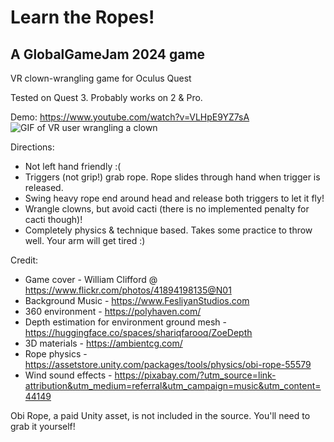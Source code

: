 # Learn the Ropes!
## A GlobalGameJam 2024 game 

VR clown-wrangling game for Oculus Quest

Tested on Quest 3. Probably works on 2 & Pro.

Demo: https://www.youtube.com/watch?v=VLHpE9YZ7sA
![GIF of VR user wrangling a clown](demo.gif)

Directions:
- Not left hand friendly :(
- Triggers (not grip!) grab rope. Rope slides through hand when trigger is released.
- Swing heavy rope end around head and release both triggers to let it fly!
- Wrangle clowns, but avoid cacti (there is no implemented penalty for cacti though)!
- Completely physics & technique based. Takes some practice to throw well. Your arm will get tired :)


Credit:
- Game cover - William Clifford @ https://www.flickr.com/photos/41894198135@N01
- Background Music - https://www.FesliyanStudios.com
- 360 environment - https://polyhaven.com/
- Depth estimation for environment ground mesh - https://huggingface.co/spaces/shariqfarooq/ZoeDepth
- 3D materials - https://ambientcg.com/
- Rope physics - https://assetstore.unity.com/packages/tools/physics/obi-rope-55579
- Wind sound effects - https://pixabay.com/?utm_source=link-attribution&utm_medium=referral&utm_campaign=music&utm_content=44149

Obi Rope, a paid Unity asset, is not included in the source. You'll need to grab it yourself!
